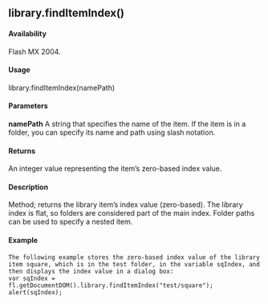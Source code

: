 ## library.findItemIndex()

#### Availability

Flash MX 2004.

#### Usage

library.findItemIndex(namePath)

#### Parameters

**namePath** A string that specifies the name of the item. If the item is in a folder, you can specify its name and path using slash notation.

#### Returns

An integer value representing the item’s zero-based index value.

#### Description

Method; returns the library item’s index value (zero-based). The library index is flat, so folders are considered part of the main index. Folder paths can be used to specify a nested item.

#### Example

```
The following example stores the zero-based index value of the library item square, which is in the test folder, in the variable sqIndex, and then displays the index value in a dialog box:
var sqIndex = fl.getDocumentDOM().library.findItemIndex("test/square"); alert(sqIndex);

```